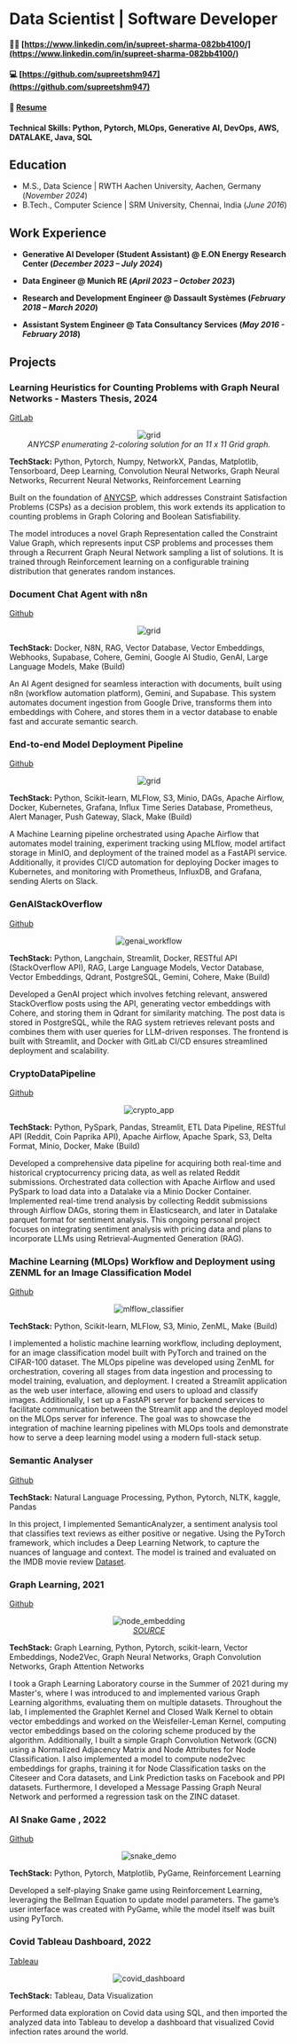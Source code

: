 # Data Scientist | Software Developer
#### 👷🏼 [https://www.linkedin.com/in/supreet-sharma-082bb4100/](https://www.linkedin.com/in/supreet-sharma-082bb4100/)
#### 💻 [https://github.com/supreetshm947](https://github.com/supreetshm947)
#### 📜 [Resume](https://github.com/supreetshm947/portfolio/blob/main/Supreet_Sharma_Resume.pdf)
#### Technical Skills: Python, Pytorch, MLOps, Generative AI, DevOps, AWS, DATALAKE, Java, SQL

## Education				       		
- M.S., Data Science	      | RWTH Aachen University, Aachen, Germany (_November 2024_)	 			        		
- B.Tech., Computer Science | SRM University, Chennai, India (_June 2016_)

## Work Experience
- **Generative AI Developer (Student Assistant) @ E.ON Energy Research Center (_December 2023 – July 2024_)**

- **Data Engineer @ Munich RE (_April 2023 – October 2023_)**

- **Research and Development Engineer @ Dassault Systèmes (_February 2018 – March 2020_)**

- **Assistant System Engineer @ Tata Consultancy Services (_May 2016 - February 2018_)**

## Projects
### Learning Heuristics for Counting Problems with Graph Neural Networks - Masters Thesis, 2024
[GitLab](https://git.rwth-aachen.de/supreetshm947/anycsp_enum/)

<p align="center">
  <img src="anycsp_grid.gif" alt="grid"><br>
  <em>ANYCSP enumerating 2-coloring solution for an 11 x 11 Grid graph.</em>
</p>

**TechStack:** Python, Pytorch, Numpy, NetworkX, Pandas, Matplotlib, Tensorboard, Deep Learning, Convolution Neural Networks, Graph Neural Networks, Recurrent Neural Networks, Reinforcement Learning

Built on the foundation of [ANYCSP](https://arxiv.org/abs/2208.10227), which addresses Constraint Satisfaction Problems (CSPs) as a decision problem, this work extends its application to counting problems in Graph Coloring and Boolean Satisfiability.

The model introduces a novel Graph Representation called the Constraint Value Graph, which represents input CSP problems and processes them through a Recurrent Graph Neural Network sampling a list of solutions. It is trained through Reinforcement learning on a configurable training distribution that generates random instances.

### Document Chat Agent with n8n
[Github](https://github.com/supreetshm947/document_conv_agent)

<p align="center">
  <img src="workflow_n8n.png" alt="grid"><br>
</p>

**TechStack:** Docker, N8N, RAG, Vector Database, Vector Embeddings, Webhooks, Supabase, Cohere, Gemini, Google AI Studio, GenAI, Large Language Models, Make (Build)

An AI Agent designed for seamless interaction with documents, built using n8n (workflow automation platform), Gemini, and Supabase. This system automates document ingestion from Google Drive, transforms them into embeddings with Cohere, and stores them in a vector database to enable fast and accurate semantic search.

### End-to-end Model Deployment Pipeline
[Github](https://github.com/supreetshm947/VirtualMindsTask_Airflow)

<p align="center">
  <img src="mlops_workflow.png" alt="grid"><br>
</p>

**TechStack:** Python, Scikit-learn, MLFlow, S3, Minio, DAGs, Apache Airflow, Docker, Kubernetes, Grafana, Influx Time Series Database, Prometheus, Alert Manager, Push Gateway, Slack, Make (Build)

A Machine Learning pipeline orchestrated using Apache Airflow that automates model training, experiment tracking using MLflow, model artifact storage in MinIO, and deployment of the trained model as a FastAPI service. Additionally, it provides CI/CD automation for deploying Docker images to Kubernetes, and monitoring with Prometheus, InfluxDB, and Grafana, sending Alerts on Slack.

### GenAIStackOverflow
[Github](https://github.com/supreetshm947/GenAIStackOverflow)

<p align="center">
  <img src="genai_workflow.png" alt="genai_workflow"><br>
</p>

**TechStack:** Python, Langchain, Streamlit, Docker, RESTful API (StackOverflow API), RAG, Large Language Models, Vector Database, Vector Embeddings, Qdrant, PostgreSQL, Gemini, Cohere, Make (Build)

Developed a GenAI project which involves fetching relevant, answered StackOverflow posts using the API, generating vector embeddings with Cohere, and storing them in Qdrant for similarity matching. The post data is stored in PostgreSQL, while the RAG system retrieves relevant posts and combines them with user queries for LLM-driven responses. The frontend is built with Streamlit, and Docker with GitLab CI/CD ensures streamlined deployment and scalability.

### CryptoDataPipeline
[Github](https://github.com/supreetshm947/CryptoDataPipeline)

<p align="center">
  <img src="crypto_app_flow.png" alt="crypto_app"><br>
</p>

**TechStack:** Python, PySpark, Pandas, Streamlit, ETL Data Pipeline, RESTful API (Reddit, Coin Paprika API), Apache Airflow, Apache Spark, S3, Delta Format, Minio, Docker, Make (Build)

Developed a comprehensive data pipeline for acquiring both real-time and historical cryptocurrency pricing data, as well as related Reddit submissions. Orchestrated data collection with Apache Airflow and used PySpark to load data into a Datalake via a Minio Docker Container. Implemented real-time trend analysis by collecting Reddit submissions through Airflow DAGs, storing them in Elasticsearch, and later in Datalake parquet format for sentiment analysis. This ongoing personal project focuses on integrating sentiment analysis with pricing data and plans to incorporate LLMs using Retrieval-Augmented Generation (RAG).

### Machine Learning (MLOps) Workflow and Deployment using ZENML for an Image Classification Model

[Github](https://github.com/supreetshm947/MLOps_ImageClassification)

<p align="center">
  <img src="mlflow_classifier.png" alt="mlflow_classifier"><br>
</p>

**TechStack:** Python, Scikit-learn, MLFlow, S3, Minio, ZenML, Make (Build)

I implemented a holistic machine learning workflow, including deployment, for an image classification model built with PyTorch and trained on the CIFAR-100 dataset. The MLOps pipeline was developed using ZenML for orchestration, covering all stages from data ingestion and processing to model training, evaluation, and deployment. I created a Streamlit application as the web user interface, allowing end users to upload and classify images. Additionally, I set up a FastAPI server for backend services to facilitate communication between the Streamlit app and the deployed model on the MLOps server for inference. The goal was to showcase the integration of machine learning pipelines with MLOps tools and demonstrate how to serve a deep learning model using a modern full-stack setup.

### Semantic Analyser

[Github](https://github.com/supreetshm947/SemanticAnalyzer)

**TechStack:** Natural Language Processing, Python, Pytorch, NLTK, kaggle, Pandas

In this project, I implemented SemanticAnalyzer, a sentiment analysis tool that classifies text reviews as either positive or negative. Using the PyTorch framework, which includes a Deep Learning Network, to capture the nuances of language and context. The model is trained and evaluated on the IMDB movie review [Dataset](https://www.kaggle.com/datasets/lakshmi25npathi/imdb-dataset-of-50k-movie-reviews).

### Graph Learning, 2021

[Github](https://github.com/supreetshm947/Graph_ML)

<p align="center">
  <img src="node_embedding.webp" alt="node_embedding"><br>
  <em><a href="https://medium.com/the-modern-scientist/graph-neural-networks-series-part-3-node-embedding-36613cc967d5">SOURCE</a></em>
</p>

**TechStack:** Graph Learning, Python, Pytorch, scikit-learn, Vector Embeddings, Node2Vec, Graph Neural Networks, Graph Convolution Networks, Graph Attention Networks

I took a Graph Learning Laboratory course in the Summer of 2021 during my Master's, where I was introduced to and implemented various Graph Learning algorithms, evaluating them on multiple datasets. Throughout the lab, I implemented the Graphlet Kernel and Closed Walk Kernel to obtain vector embeddings and worked on the Weisfeiler-Leman Kernel, computing vector embeddings based on the coloring scheme produced by the algorithm. Additionally, I built a simple Graph Convolution Network (GCN) using a Normalized Adjacency Matrix and Node Attributes for Node Classification. I also implemented a model to compute node2vec embeddings for graphs, training it for Node Classification tasks on the Citeseer and Cora datasets, and Link Prediction tasks on Facebook and PPI datasets. Furthermore, I developed a Message Passing Graph Neural Network and performed a regression task on the ZINC dataset.

### AI Snake Game , 2022
[Github](https://github.com/supreetshm947/AISnake)

<p align="center">
  <img src="snake_demo.gif" alt="snake_demo"><br>
</p>

**TechStack:** Python, Pytorch, Matplotlib, PyGame, Reinforcement Learning

Developed a self-playing Snake game using Reinforcement Learning, leveraging the Bellman Equation to update model parameters. The game’s user interface was created with PyGame, while the model itself was built using PyTorch.

### Covid Tableau Dashboard, 2022

[Tableau](https://public.tableau.com/app/profile/supreet.sharma/viz/Covid_data_demo)

<p align="center">
  <img src="covid_dashboard.jpg" alt="covid_dashboard"><br>
</p>

**TechStack:** Tableau, Data Visualization

Performed data exploration on Covid data using SQL, and then imported the analyzed data into Tableau to develop a dashboard that visualized Covid infection rates around the world.

